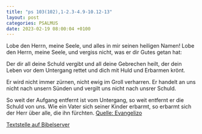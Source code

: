 ```yaml
---
title: "ps 103(102),1-2.3-4.9-10.12-13"
layout: post
categories: PSALMUS
date: 2023-02-19 08:00:04 +0100
---
```

Lobe den Herrn, meine Seele,
und alles in mir seinen heiligen Namen!
Lobe den Herrn, meine Seele,
und vergiss nicht, was er dir Gutes getan hat:

Der dir all deine Schuld vergibt
und all deine Gebrechen heilt,
der dein Leben vor dem Untergang rettet
und dich mit Huld und Erbarmen krönt.

Er wird nicht immer zürnen,
nicht ewig im Groll verharren.
Er handelt an uns nicht nach unsern Sünden
und vergilt uns nicht nach unsrer Schuld.

So weit der Aufgang entfernt ist vom Untergang,
so weit entfernt er die Schuld von uns.
Wie ein Vater sich seiner Kinder erbarmt,
so erbarmt sich der Herr über alle, die ihn fürchten.
[Quelle: Evangelizo](https://evangeliumtagfuertag.org/DE/gospel)

[Textstelle auf Bibelserver](https://www.bibleserver.com/EU/ps103(102),1-2.3-4.9-10.12-13)
